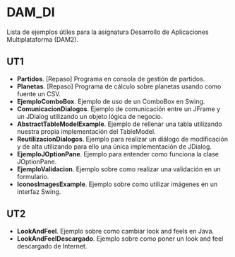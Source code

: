 # DAM_DI
Lista de ejemplos útiles para la asignatura Desarrollo de Aplicaciones Multiplataforma (DAM2).

## UT1
* **Partidos**. [Repaso] Programa en consola de gestión de partidos.
* **Planetas**. [Repaso] Programa de cálculo sobre planetas usando como fuente un CSV.
* **EjemploComboBox**. Ejemplo de uso de un ComboBox en Swing.
* **ComunicacionDialogos**. Ejemplo de comunicación entre un JFrame y un JDialog utilizando un objeto lógica de negocio.
* **AbstractTableModelExample**. Ejemplo de rellenar una tabla utilizando nuestra propia implementación del TableModel.
* **ReutilizacionDialogos**. Ejemplo para realizar un diálogo de modificación y de alta utilizando para ello una única implementación de JDialog.
* **EjemploJOptionPane**. Ejemplo para entender como funciona la clase JOptionPane.
* **EjemploValidacion**. Ejemplo sobre como realizar una validación en un formulario.
* **IconosImagesExample**. Ejemplo sobre como utilizar imágenes en un interfaz Swing.
## UT2
* **LookAndFeel**. Ejemplo sobre como cambiar look and feels en Java.
* **LookAndFeelDescargado**. Ejemplo sobre como poner un look and feel descargado de Internet.


